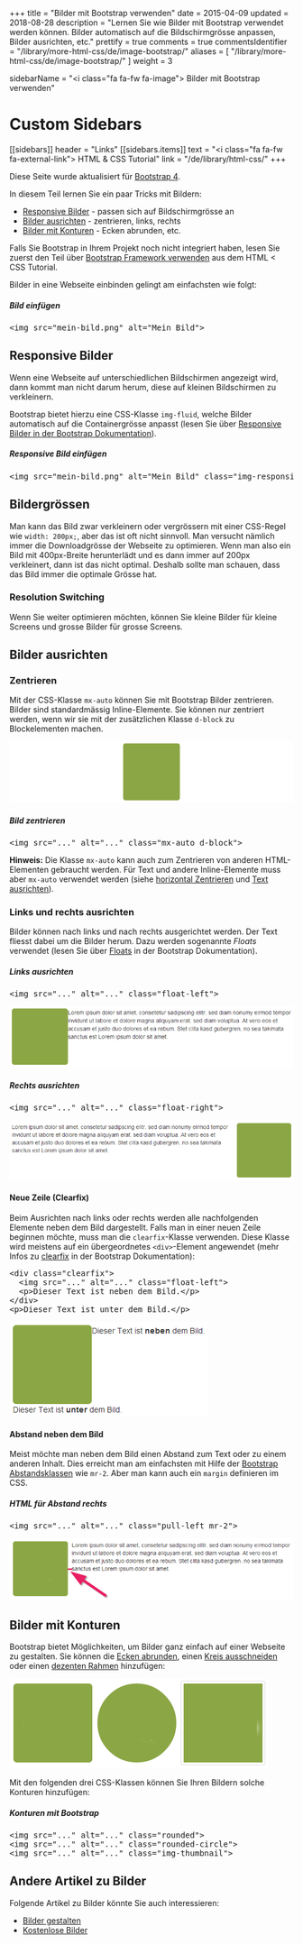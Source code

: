+++
title = "Bilder mit Bootstrap verwenden"
date = 2015-04-09
updated = 2018-08-28
description = "Lernen Sie wie Bilder mit Bootstrap verwendet werden können. Bilder automatisch auf die Bildschirmgrösse anpassen, Bilder ausrichten, etc."
prettify = true
comments = true
commentsIdentifier = "/library/more-html-css/de/image-bootstrap/"
aliases = [ 
  "/library/more-html-css/de/image-bootstrap/" 
]
weight = 3

sidebarName = "<i class=\"fa fa-fw fa-image\"></i> Bilder mit Bootstrap verwenden"

# Custom Sidebars
[[sidebars]]
header = "Links"
[[sidebars.items]]
text = "<i class=\"fa fa-fw fa-external-link\"></i> HTML & CSS Tutorial"
link = "/de/library/html-css/"
+++

<div class="alert alert-info">
Diese Seite wurde aktualisiert für <a href="https://getbootstrap.com/" class="alert-link">Bootstrap 4</a>. 
</div>

In diesem Teil lernen Sie ein paar Tricks mit Bildern:

* [Responsive Bilder](#responsive-bilder) - passen sich auf Bildschirmgrösse an
* [Bilder ausrichten](#bilder-ausrichten) - zentrieren, links, rechts
* [Bilder mit Konturen](#bilder-mit-konturen) - Ecken abrunden, etc.

<div class="alert alert-warning">
Falls Sie Bootstrap in Ihrem Projekt noch nicht integriert haben, lesen Sie zuerst den Teil über <a href="/de/library/html-css/part7/" class="alert-link">Bootstrap Framework verwenden</a> aus dem HTML &lt; CSS Tutorial.
</div>

Bilder in eine Webseite einbinden gelingt am einfachsten wie folgt:


##### Bild einfügen

<pre class="prettyprint lang-html">
&lt;img src="mein-bild.png" alt="Mein Bild">
</pre>


## Responsive Bilder

Wenn eine Webseite auf unterschiedlichen Bildschirmen angezeigt wird, dann kommt man nicht darum herum, diese auf kleinen Bildschirmen zu verkleinern.

Bootstrap bietet hierzu eine CSS-Klasse `img-fluid`, welche Bilder automatisch auf die Containergrösse anpasst (lesen Sie über [Responsive Bilder in der Bootstrap Dokumentation](https://getbootstrap.com/docs/4.1/content/images/#responsive-images)).


##### Responsive Bild einfügen

<pre class="prettyprint lang-html">
&lt;img src="mein-bild.png" alt="Mein Bild" class="img-responsive" >
</pre>


## Bildergrössen

Man kann das Bild zwar verkleinern oder vergrössern mit einer CSS-Regel wie `width: 200px;`, aber das ist oft nicht sinnvoll. Man versucht nämlich immer die Downloadgrösse der Webseite zu optimieren. Wenn man also ein Bild mit 400px-Breite herunterlädt und es dann immer auf 200px verkleinert, dann ist das nicht optimal. Deshalb sollte man schauen, dass das Bild immer die optimale Grösse hat.


### Resolution Switching

Wenn Sie weiter optimieren möchten, können Sie kleine Bilder für kleine Screens und grosse Bilder für grosse Screens. 


## Bilder ausrichten

### Zentrieren

Mit der CSS-Klasse `mx-auto` können Sie mit Bootstrap Bilder zentrieren. Bilder sind standardmässig Inline-Elemente. Sie können nur zentriert werden, wenn wir sie mit der zusätzlichen Klasse `d-block` zu Blockelementen machen.

![Image Center](center.png)


##### Bild zentrieren

<pre class="prettyprint lang-html">
&lt;img src="..." alt="..." class="mx-auto d-block">
</pre>

<div class="alert alert-info">
<strong>Hinweis:</strong> Die Klasse <code>mx-auto</code> kann auch zum Zentrieren von anderen HTML-Elementen gebraucht werden. Für Text und andere Inline-Elemente muss aber <code>mx-auto</code> verwendet werden (siehe <a href="https://getbootstrap.com/docs/4.1/utilities/spacing/#horizontal-centering" class="alert-link">horizontal Zentrieren</a> und <a class="alert-link" href="https://getbootstrap.com/docs/4.1/utilities/text/#text-alignment">Text ausrichten</a>).
</div>


### Links und rechts ausrichten

Bilder können nach links und nach rechts ausgerichtet werden. Der Text fliesst dabei um die Bilder herum. Dazu werden sogenannte *Floats* verwendet (lesen Sie über [Floats](https://getbootstrap.com/docs/4.1/utilities/float/) in der Bootstrap Dokumentation).


##### Links ausrichten

<pre class="prettyprint lang-html">
&lt;img src="..." alt="..." class="float-left">
</pre>

![Links ausrichten](float-left.png)


##### Rechts ausrichten

<pre class="prettyprint lang-html">
&lt;img src="..." alt="..." class="float-right">
</pre>

![Rechts ausrichten](float-right.png)


#### Neue Zeile (Clearfix)

Beim Ausrichten nach links oder rechts werden alle nachfolgenden Elemente neben dem  Bild dargestellt. Falls man in einer neuen Zeile beginnen möchte, muss man die `clearfix`-Klasse verwenden. Diese Klasse wird meistens auf ein übergeordnetes `<div>`-Element angewendet (mehr Infos zu [clearfix](https://getbootstrap.com/docs/4.1/utilities/clearfix/) in der Bootstrap Dokumentation):

<pre class="prettyprint lang-html">
&lt;div class="clearfix">
  &lt;img src="..." alt="..." class="float-left">
  &lt;p>Dieser Text ist neben dem Bild.&lt;/p>
&lt;/div>
&lt;p>Dieser Text ist unter dem Bild.&lt;/p>
</pre>

![Clearfix](clearfix.de.png)


#### Abstand neben dem Bild

Meist möchte man neben dem Bild einen Abstand zum Text oder zu einem anderen Inhalt. Dies erreicht man am einfachsten mit Hilfe der [Bootstrap Abstandsklassen](https://getbootstrap.com/docs/4.1/utilities/spacing/) wie `mr-2`. Aber man kann auch ein `margin` definieren im CSS.

##### HTML für Abstand rechts

<pre class="prettyprint lang-html">
&lt;img src="..." alt="..." class="pull-left mr-2">
</pre>


![Gap](margin.png)


## Bilder mit Konturen

Bootstrap bietet Möglichkeiten, um Bilder ganz einfach auf einer Webseite zu gestalten. Sie können die [Ecken abrunden](https://getbootstrap.com/docs/4.1/utilities/borders/#border-radius), einen [Kreis ausschneiden](https://getbootstrap.com/docs/4.1/utilities/borders/#border-radius) oder einen [dezenten Rahmen](https://getbootstrap.com/docs/4.1/content/images/#image-thumbnails) hinzufügen:

![Bilder mit Konturen](image-shapes.png)

Mit den folgenden drei CSS-Klassen können Sie Ihren Bildern solche Konturen hinzufügen:


##### Konturen mit Bootstrap

<pre class="prettyprint lang-html">
&lt;img src="..." alt="..." class="rounded">
&lt;img src="..." alt="..." class="rounded-circle">
&lt;img src="..." alt="..." class="img-thumbnail">
</pre>


## Andere Artikel zu Bilder

Folgende Artikel zu Bilder könnte Sie auch interessieren:

* [Bilder gestalten](/de/library/more-html-css/image-editing/)
* [Kostenlose Bilder](/de/library/more-html-css/image-sources/)